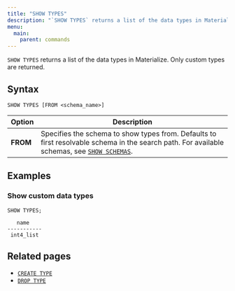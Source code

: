 ```yaml
---
title: "SHOW TYPES"
description: "`SHOW TYPES` returns a list of the data types in Materialize."
menu:
  main:
    parent: commands
---
```


`SHOW TYPES` returns a list of the data types in Materialize. Only custom types
are returned.

## Syntax

```mzsql
SHOW TYPES [FROM <schema_name>]
```

Option       | Description
-------------|------------
**FROM**     | Specifies the schema to show types from. Defaults to first resolvable schema in the search path. For available schemas, see [`SHOW SCHEMAS`](../show-schemas).

## Examples

### Show custom data types

```mzsql
SHOW TYPES;
```
```
   name
-----------
 int4_list
```

## Related pages

* [`CREATE TYPE`](../create-type)
* [`DROP TYPE`](../drop-type)
